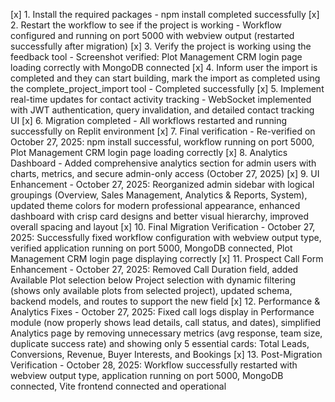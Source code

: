 [x] 1. Install the required packages - npm install completed successfully
[x] 2. Restart the workflow to see if the project is working - Workflow configured and running on port 5000 with webview output (restarted successfully after migration)
[x] 3. Verify the project is working using the feedback tool - Screenshot verified: Plot Management CRM login page loading correctly with MongoDB connected
[x] 4. Inform user the import is completed and they can start building, mark the import as completed using the complete_project_import tool - Completed successfully
[x] 5. Implement real-time updates for contact activity tracking - WebSocket implemented with JWT authentication, query invalidation, and detailed contact tracking UI
[x] 6. Migration completed - All workflows restarted and running successfully on Replit environment
[x] 7. Final verification - Re-verified on October 27, 2025: npm install successful, workflow running on port 5000, Plot Management CRM login page loading correctly
[x] 8. Analytics Dashboard - Added comprehensive analytics section for admin users with charts, metrics, and secure admin-only access (October 27, 2025)
[x] 9. UI Enhancement - October 27, 2025: Reorganized admin sidebar with logical groupings (Overview, Sales Management, Analytics & Reports, System), updated theme colors for modern professional appearance, enhanced dashboard with crisp card designs and better visual hierarchy, improved overall spacing and layout
[x] 10. Final Migration Verification - October 27, 2025: Successfully fixed workflow configuration with webview output type, verified application running on port 5000, MongoDB connected, Plot Management CRM login page displaying correctly
[x] 11. Prospect Call Form Enhancement - October 27, 2025: Removed Call Duration field, added Available Plot selection below Project selection with dynamic filtering (shows only available plots from selected project), updated schema, backend models, and routes to support the new field
[x] 12. Performance & Analytics Fixes - October 27, 2025: Fixed call logs display in Performance module (now properly shows lead details, call status, and dates), simplified Analytics page by removing unnecessary metrics (avg response, team size, duplicate success rate) and showing only 5 essential cards: Total Leads, Conversions, Revenue, Buyer Interests, and Bookings
[x] 13. Post-Migration Verification - October 28, 2025: Workflow successfully restarted with webview output type, application running on port 5000, MongoDB connected, Vite frontend connected and operational